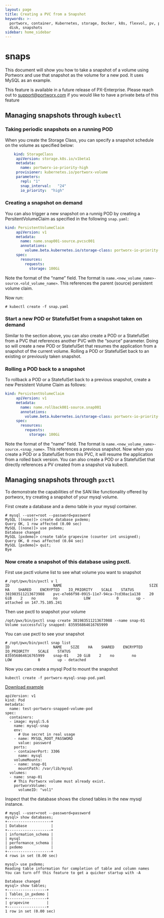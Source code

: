 ```yaml
---
layout: page
title: Creating a PVC from a Snapshot
keywords: >-
  portworx, container, Kubernetes, storage, Docker, k8s, flexvol, pv, persistent
  disk, snapshots
sidebar: home_sidebar
---
```


# snaps

This document will show you how to take a snapshot of a volume using Portworx and use that snapshot as the volume for a new pod. It uses MySQL as an example.

This feature is available in a future release of PX-Enterprise. Please reach out to support@portworx.com if you would like to have a private beta of this feature

## Managing snapshots through `kubectl`

### Taking periodic snapshots on a running POD

When you create the Storage Class, you can specify a snapshot schedule on the volume as specified below:

```yaml
    kind: StorageClass
     apiVersion: storage.k8s.io/v1beta1
     metadata:
       name: portworx-io-priority-high
     provisioner: kubernetes.io/portworx-volume
     parameters:
       repl: "1"
       snap_interval:   "24"
       io_priority:  "high"
```

### Creating a snapshot on demand

You can also trigger a new snapshot on a runnig POD by creating a PersitentVolumeClaim as specified in the following `snap.yaml`:

```yaml
kind: PersistentVolumeClaim
     apiVersion: v1
     metadata:
       name: name.snap001-source.pvcsc001
       annotations:
         volume.beta.kubernetes.io/storage-class: portworx-io-priority-high
     spec:
       resources:
         requests:
           storage: 100Gi
```

Note the format of the “name” field. The format is `name.<new_volume_name>-source.<old_volume_name>`. This references the parent \(source\) persistent volume claim.

Now run:

```text
# kubectl create -f snap.yaml
```

### Start a new POD or StatefulSet from a snapshot taken on demand

Similar to the section above, you can also create a POD or a StatefulSet from a PVC that references another PVC with the “source” parameter. Doing so will create a new POD or StatefulSet that resumes the application from a snapshot of the current volume. Rolling a POD or StatefulSet back to an existing or previously taken snapshot.

### Rolling a POD back to a snapshot

To rollback a POD or a StatefulSet back to a previous snapshot, create a new Persistent Volume Claim as follows:

```yaml
kind: PersistentVolumeClaim
     apiVersion: v1
     metadata:
       name: name.rollback001-source.snap001
       annotations:
         volume.beta.kubernetes.io/storage-class: portworx-io-priority-high
     spec:
       resources:
         requests:
           storage: 100Gi
```

Note the format of the “name” field. The format is `name.<new_volume_name>-source.<snap_name>`. This references a previous snapshot. Now when you create a POD or a StatefulSet from this PVC, it will resume the application from a rolled back version. You can also create a POD or a StatefulSet that directly references a PV created from a snapshot via kubectl.

## Managing snapshots through `pxctl`

To demonstrate the capabilities of the SAN like functionality offered by portworx, try creating a snapshot of your mysql volume.

First create a database and a demo table in your mysql container.

```text
# mysql --user=root --password=password
MySQL [(none)]> create database pxdemo;
Query OK, 1 row affected (0.00 sec)
MySQL [(none)]> use pxdemo;
Database changed
MySQL [pxdemo]> create table grapevine (counter int unsigned);
Query OK, 0 rows affected (0.04 sec)
MySQL [pxdemo]> quit;
Bye
```

### Now create a snapshot of this database using pxctl.

First use pxctl volume list to see what volume you want to snapshot

```text
# /opt/pwx/bin/pxctl v l
ID                    NAME                                        SIZE    HA    SHARED    ENCRYPTED    IO_PRIORITY    SCALE    STATUS
381983511213673988    pvc-e7e66f98-0915-11e7-94ca-7cd30ac1a138    20 GiB    2    no        no            LOW            0        up - attached on 147.75.105.241
```

Then use pxctl to snapshot your volume

```text
/opt/pwx/bin/pxctl snap create 381983511213673988 --name snap-01
Volume successfully snapped: 835956864616765999
```

You can use pxctl to see your snapshot

```text
# /opt/pwx/bin/pxctl snap list
ID                    NAME    SIZE    HA    SHARED    ENCRYPTED    IO_PRIORITY    SCALE    STATUS
835956864616765999    snap-01    20 GiB    2    no        no            LOW            0        up - detached
```

Now you can create a mysql Pod to mount the snapshot

```text
kubectl create -f portworx-mysql-snap-pod.yaml
```

[Download example](https://github.com/venkatpx/px-docs/tree/3f39ba94d6d6d91385dcd6792eb6da61d0016b4d/k8s-samples/portworx-mysql-snap-pod.yaml?raw=true)

```text
apiVersion: v1
kind: Pod
metadata:
  name: test-portworx-snapped-volume-pod
spec:
  containers:
  - image: mysql:5.6
    name: mysql-snap
    env:
      # Use secret in real usage
    - name: MYSQL_ROOT_PASSWORD
      value: password
    ports:
    - containerPort: 3306
      name: mysql
    volumeMounts:
    - name: snap-01
      mountPath: /var/lib/mysql
  volumes:
  - name: snap-01
    # This Portworx volume must already exist.
    portworxVolume:
      volumeID: "vol1"
```

Inspect that the database shows the cloned tables in the new mysql instance.

```text
# mysql --user=root --password=password
mysql> show databases;
+--------------------+
| Database           |
+--------------------+
| information_schema |
| mysql              |
| performance_schema |
| pxdemo             |
+--------------------+
4 rows in set (0.00 sec)

mysql> use pxdemo;
Reading table information for completion of table and column names
You can turn off this feature to get a quicker startup with -A

Database changed
mysql> show tables;
+------------------+
| Tables_in_pxdemo |
+------------------+
| grapevine        |
+------------------+
1 row in set (0.00 sec)
```

